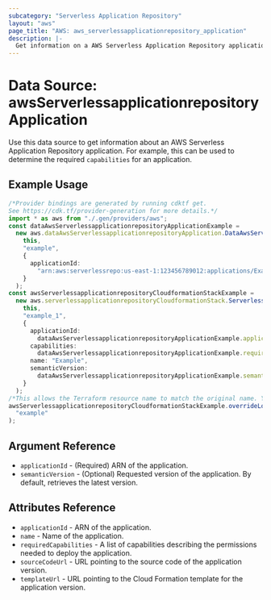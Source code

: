 ```yaml
---
subcategory: "Serverless Application Repository"
layout: "aws"
page_title: "AWS: aws_serverlessapplicationrepository_application"
description: |-
  Get information on a AWS Serverless Application Repository application
---
```


# Data Source: awsServerlessapplicationrepositoryApplication

Use this data source to get information about an AWS Serverless Application Repository application. For example, this can be used to determine the required `capabilities` for an application.

## Example Usage

```typescript
/*Provider bindings are generated by running cdktf get.
See https://cdk.tf/provider-generation for more details.*/
import * as aws from "./.gen/providers/aws";
const dataAwsServerlessapplicationrepositoryApplicationExample =
  new aws.dataAwsServerlessapplicationrepositoryApplication.DataAwsServerlessapplicationrepositoryApplication(
    this,
    "example",
    {
      applicationId:
        "arn:aws:serverlessrepo:us-east-1:123456789012:applications/ExampleApplication",
    }
  );
const awsServerlessapplicationrepositoryCloudformationStackExample =
  new aws.serverlessapplicationrepositoryCloudformationStack.ServerlessapplicationrepositoryCloudformationStack(
    this,
    "example_1",
    {
      applicationId:
        dataAwsServerlessapplicationrepositoryApplicationExample.applicationId,
      capabilities:
        dataAwsServerlessapplicationrepositoryApplicationExample.requiredCapabilities,
      name: "Example",
      semanticVersion:
        dataAwsServerlessapplicationrepositoryApplicationExample.semanticVersion,
    }
  );
/*This allows the Terraform resource name to match the original name. You can remove the call if you don't need them to match.*/
awsServerlessapplicationrepositoryCloudformationStackExample.overrideLogicalId(
  "example"
);

```

## Argument Reference

* `applicationId` - (Required) ARN of the application.
* `semanticVersion` - (Optional) Requested version of the application. By default, retrieves the latest version.

## Attributes Reference

* `applicationId` - ARN of the application.
* `name` - Name of the application.
* `requiredCapabilities` - A list of capabilities describing the permissions needed to deploy the application.
* `sourceCodeUrl` - URL pointing to the source code of the application version.
* `templateUrl` - URL pointing to the Cloud Formation template for the application version.
